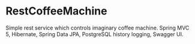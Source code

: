 # RestCoffeeMachine
Simple rest service which controls imaginary coffee machine.
Spring MVC 5, Hibernate, Spring Data JPA, PostgreSQL history logging, Swagger UI.
